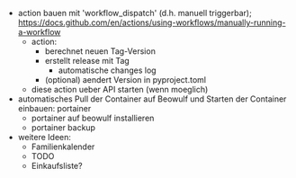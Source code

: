 - action bauen mit 'workflow_dispatch' (d.h. manuell triggerbar); https://docs.github.com/en/actions/using-workflows/manually-running-a-workflow
    - action:
        - berechnet neuen Tag-Version
        - erstellt release mit Tag
            - automatische changes log
        - (optional) aendert Version in pyproject.toml
    - diese action ueber API starten (wenn moeglich) 
- automatisches Pull der Container auf Beowulf und Starten der Container einbauen: portainer
    - portainer auf beowulf installieren
    - portainer backup
- weitere Ideen:
    - Familienkalender
    - TODO
    - Einkaufsliste?